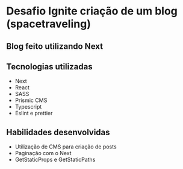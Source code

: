 # Desafio Ignite criação de um blog (spacetraveling)

## Blog feito utilizando Next

## Tecnologias utilizadas
- Next
- React
- SASS
- Prismic CMS
- Typescript
- Eslint e prettier

## Habilidades desenvolvidas
- Utilização de CMS para criação de posts
- Paginação com o Next
- GetStaticProps e GetStaticPaths

